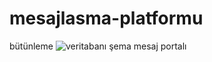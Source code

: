 # mesajlasma-platformu
bütünleme
![veritabanı şema mesaj portalı](https://github.com/brkclkk/mesajlasma-platformu/assets/132929074/1324ab02-0277-4f76-b12d-06128a59832d)
